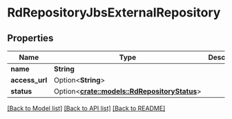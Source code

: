 # RdRepositoryJbsExternalRepository

## Properties

Name | Type | Description | Notes
------------ | ------------- | ------------- | -------------
**name** | **String** |  | 
**access_url** | Option<**String**> |  | [optional]
**status** | Option<[**crate::models::RdRepositoryStatus**](RdRepositoryStatus.md)> |  | [optional]

[[Back to Model list]](../README.md#documentation-for-models) [[Back to API list]](../README.md#documentation-for-api-endpoints) [[Back to README]](../README.md)


